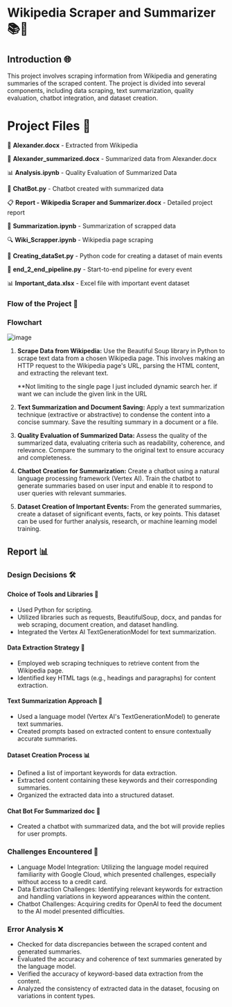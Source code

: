# Wikipedia Scraper and Summarizer 📚📝
## Introduction 🌐

This project involves scraping information from Wikipedia and generating summaries of the scraped content. The project is divided into several components, including data scraping, text summarization, quality evaluation, chatbot integration, and dataset creation.


# Project Files 📂

📄 **Alexander.docx** - Extracted from Wikipedia

📄 **Alexander_summarized.docx** - Summarized data from Alexander.docx

📊 **Analysis.ipynb** - Quality Evaluation of Summarized Data

🤖 **ChatBot.py** - Chatbot created with summarized data

📋 **Report - Wikipedia Scraper and Summarizer.docx** - Detailed project report

📄 **Summarization.ipynb** - Summarization of scrapped data

🔍 **Wiki_Scrapper.ipynb** - Wikipedia page scraping

📝 **Creating_dataSet.py** - Python code for creating a dataset of main events

🚀 **end_2_end_pipeline.py** - Start-to-end pipeline for every event

📊 **Important_data.xlsx** - Excel file with important event dataset


### Flow of the Project 🚀

### Flowchart

![image](https://github.com/DruvaSadvik/Wikipedia-Scraper-and-Summarizer/assets/113775020/4ed2ccf4-5659-496c-9d7a-768d1a5b995a)

1. **Scrape Data from Wikipedia:** Use the Beautiful Soup library in Python to scrape text data from a chosen Wikipedia page. This involves making an HTTP request to the Wikipedia page's URL, parsing the HTML content, and extracting the relevant text.

   **Not limiting to the single page I just included dynamic search her. if want we can include the given link in the URL


3. **Text Summarization and Document Saving:** Apply a text summarization technique (extractive or abstractive) to condense the content into a concise summary. Save the resulting summary in a document or a file.

4. **Quality Evaluation of Summarized Data:** Assess the quality of the summarized data, evaluating criteria such as readability, coherence, and relevance. Compare the summary to the original text to ensure accuracy and completeness.

5. **Chatbot Creation for Summarization:** Create a chatbot using a natural language processing framework (Vertex AI). Train the chatbot to generate summaries based on user input and enable it to respond to user queries with relevant summaries.

6. **Dataset Creation of Important Events:** From the generated summaries, create a dataset of significant events, facts, or key points. This dataset can be used for further analysis, research, or machine learning model training.

## Report 📊

### Design Decisions 🛠️

#### Choice of Tools and Libraries 🧰

- Used Python for scripting.
- Utilized libraries such as requests, BeautifulSoup, docx, and pandas for web scraping, document creation, and dataset handling.
- Integrated the Vertex AI TextGenerationModel for text summarization.

#### Data Extraction Strategy 📜

- Employed web scraping techniques to retrieve content from the Wikipedia page.
- Identified key HTML tags (e.g., headings and paragraphs) for content extraction.

#### Text Summarization Approach 📃

- Used a language model (Vertex AI's TextGenerationModel) to generate text summaries.
- Created prompts based on extracted content to ensure contextually accurate summaries.

#### Dataset Creation Process 📊

- Defined a list of important keywords for data extraction.
- Extracted content containing these keywords and their corresponding summaries.
- Organized the extracted data into a structured dataset.

#### Chat Bot For Summarized doc 🤖

- Created a chatbot with summarized data, and the bot will provide replies for user prompts.

### Challenges Encountered 🧩

- Language Model Integration: Utilizing the language model required familiarity with Google Cloud, which presented challenges, especially without access to a credit card.
- Data Extraction Challenges: Identifying relevant keywords for extraction and handling variations in keyword appearances within the content.
- Chatbot Challenges: Acquiring credits for OpenAI to feed the document to the AI model presented difficulties.

### Error Analysis ❌

- Checked for data discrepancies between the scraped content and generated summaries.
- Evaluated the accuracy and coherence of text summaries generated by the language model.
- Verified the accuracy of keyword-based data extraction from the content.
- Analyzed the consistency of extracted data in the dataset, focusing on variations in content types.
